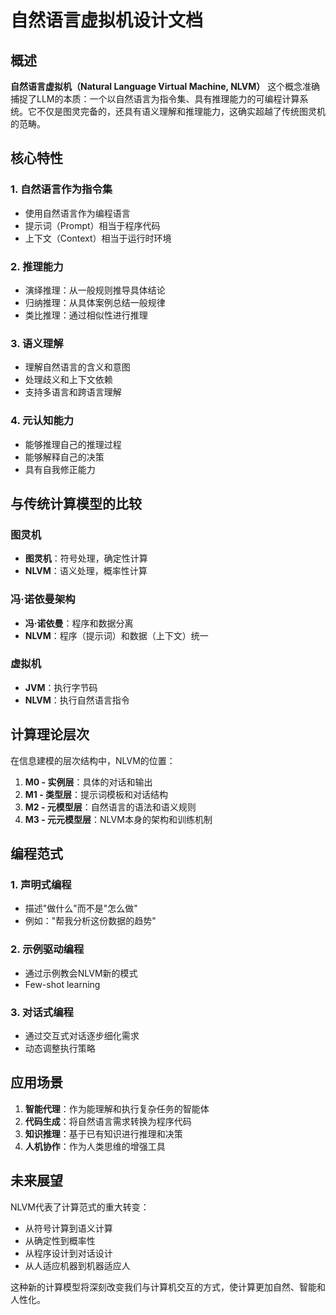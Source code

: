 # 自然语言虚拟机设计文档

## 概述

**自然语言虚拟机（Natural Language Virtual Machine, NLVM）** 这个概念准确捕捉了LLM的本质：一个以自然语言为指令集、具有推理能力的可编程计算系统。它不仅是图灵完备的，还具有语义理解和推理能力，这确实超越了传统图灵机的范畴。

## 核心特性

### 1. 自然语言作为指令集
- 使用自然语言作为编程语言
- 提示词（Prompt）相当于程序代码
- 上下文（Context）相当于运行时环境

### 2. 推理能力
- 演绎推理：从一般规则推导具体结论
- 归纳推理：从具体案例总结一般规律
- 类比推理：通过相似性进行推理

### 3. 语义理解
- 理解自然语言的含义和意图
- 处理歧义和上下文依赖
- 支持多语言和跨语言理解

### 4. 元认知能力
- 能够推理自己的推理过程
- 能够解释自己的决策
- 具有自我修正能力

## 与传统计算模型的比较

### 图灵机
- **图灵机**：符号处理，确定性计算
- **NLVM**：语义处理，概率性计算

### 冯·诺依曼架构
- **冯·诺依曼**：程序和数据分离
- **NLVM**：程序（提示词）和数据（上下文）统一

### 虚拟机
- **JVM**：执行字节码
- **NLVM**：执行自然语言指令

## 计算理论层次

在信息建模的层次结构中，NLVM的位置：

1. **M0 - 实例层**：具体的对话和输出
2. **M1 - 类型层**：提示词模板和对话结构
3. **M2 - 元模型层**：自然语言的语法和语义规则
4. **M3 - 元元模型层**：NLVM本身的架构和训练机制

## 编程范式

### 1. 声明式编程
- 描述"做什么"而不是"怎么做"
- 例如："帮我分析这份数据的趋势"

### 2. 示例驱动编程
- 通过示例教会NLVM新的模式
- Few-shot learning

### 3. 对话式编程
- 通过交互式对话逐步细化需求
- 动态调整执行策略

## 应用场景

1. **智能代理**：作为能理解和执行复杂任务的智能体
2. **代码生成**：将自然语言需求转换为程序代码
3. **知识推理**：基于已有知识进行推理和决策
4. **人机协作**：作为人类思维的增强工具

## 未来展望

NLVM代表了计算范式的重大转变：
- 从符号计算到语义计算
- 从确定性到概率性
- 从程序设计到对话设计
- 从人适应机器到机器适应人

这种新的计算模型将深刻改变我们与计算机交互的方式，使计算更加自然、智能和人性化。